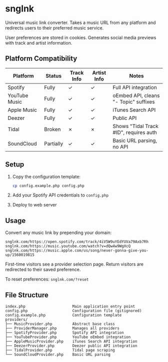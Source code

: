 # snglnk

Universal music link converter. Takes a music URL from any platform and redirects users to their preferred music service.

User preferences are stored in cookies. Generates social media previews with track and artist information.

## Platform Compatibility

| Platform | Status | Track Info | Artist Info | Notes |
|----------|--------|------------|-------------|-------|
| Spotify | Fully | ✓ | ✓ | Full API integration |
| YouTube Music | Fully | ✓ | ✓ | oEmbed API, cleans "- Topic" suffixes |
| Apple Music | Fully | ✓ | ✓ | iTunes Search API |
| Deezer | Fully | ✓ | ✓ | Public API |
| Tidal | Broken | ✗ | ✗ | Shows "Tidal Track #ID", requires auth |
| SoundCloud | Partially | ✓ | ✓ | Basic URL parsing, no API |

## Setup

1. Copy the configuration template:
   ```bash
   cp config.example.php config.php
   ```

2. Add your Spotify API credentials to `config.php`

3. Deploy to web server

## Usage

Convert any music link by prepending your domain:

```
snglnk.com/https://open.spotify.com/track/4iV5W9uYEdYUVa79Axb7Rh
snglnk.com/https://music.youtube.com/watch?v=dQw4w9WgXcQ
snglnk.com/https://music.apple.com/us/song/never-gonna-give-you-up/1560019815
```

First-time visitors see a provider selection page. Return visitors are redirected to their saved preference.

To reset preferences: `snglnk.com/?reset`

## File Structure

```
index.php                     Main application entry point
config.php                    Configuration file (gitignored)
config.example.php            Configuration template
providers/
├── MusicProvider.php         Abstract base class
├── ProviderManager.php       Manages all providers
├── SpotifyProvider.php       Spotify API integration
├── YouTubeProvider.php       YouTube oEmbed integration
├── AppleMusicProvider.php    iTunes Search API integration
├── DeezerProvider.php        Deezer public API integration
├── TidalProvider.php         Tidal page scraping
└── SoundCloudProvider.php    Basic URL parsing
```